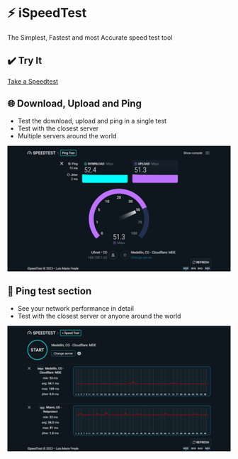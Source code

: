 # ⚡️ iSpeedTest
The Simplest, Fastest and most Accurate speed test tool

## ✔️ Try It
[Take a Speedtest](https://ispeedtest.xyz/)

## 🌐 Download, Upload and Ping
* Test the download, upload and ping in a single test
* Test with the closest server
* Multiple servers around the world

![Screenshot](https://raw.githubusercontent.com/mariofreyle/speedtest/master/screenshots/main-2.jpg)

## 🔴 Ping test section
* See your network performance in detail
* Test with the closest server or anyone around the world

![Screenshot](https://raw.githubusercontent.com/mariofreyle/speedtest/master/screenshots/ping-2.jpg)
